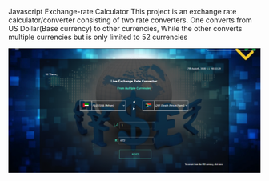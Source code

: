 Javascript Exchange-rate Calculator
This project is an exchange rate calculator/converter consisting of two rate converters. One converts from US Dollar(Base currency) to other currencies,
While the other converts multiple currencies but is only limited to 52 currencies


![](Readme%20image/converter.png)

